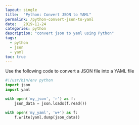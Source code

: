 ```yaml
---
layout: single
title:  "Python: Convert JSON to YAML"
permalink: /python-convert-json-to-yaml
date:   2019-11-24
categories: python
description: "convert json to yaml using Python"
tags:
  - python
  - json
  - yaml
toc: true
---
```


Use the following code to convert a JSON file into a YAML file

```python
#!/usr/bin/env python
import json
import yaml

with open('my_json', 'r') as f:
    json_data = json.loads(f.read())

with open('my_yaml', 'w+') as f:
    f.write(yaml.dump(json_data))
```
